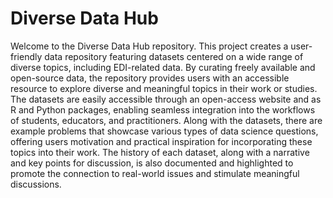 # Diverse Data Hub

Welcome to the Diverse Data Hub repository. This project creates a user-friendly data repository featuring datasets centered on a wide range of diverse topics, including EDI-related data. By curating freely available and open-source data, the repository provides users with an accessible resource to explore diverse and meaningful topics in their work or studies. The datasets are easily accessible through an open-access website and as R and Python packages, enabling seamless integration into the workflows of students, educators, and practitioners. Along with the datasets, there are example problems that showcase various types of data science questions, offering users motivation and practical inspiration for incorporating these topics into their work. The history of each dataset, along with a narrative and key points for discussion, is also documented and highlighted to promote the connection to real-world issues and stimulate meaningful discussions.



